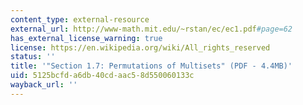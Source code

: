 ```yaml
---
content_type: external-resource
external_url: http://www-math.mit.edu/~rstan/ec/ec1.pdf#page=62
has_external_license_warning: true
license: https://en.wikipedia.org/wiki/All_rights_reserved
status: ''
title: '"Section 1.7: Permutations of Multisets" (PDF - 4.4MB)'
uid: 5125bcfd-a6db-40cd-aac5-8d550060133c
wayback_url: ''
---
```

